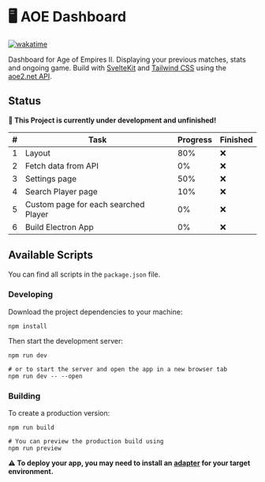 # :desktop_computer: AOE Dashboard

[![wakatime](https://wakatime.com/badge/user/b1ad2fef-c724-4810-bfdb-2707dd8ae64d/project/e9c04bd6-bdee-4404-b185-b5815a60d172.svg)](https://wakatime.com/badge/user/b1ad2fef-c724-4810-bfdb-2707dd8ae64d/project/e9c04bd6-bdee-4404-b185-b5815a60d172)

Dashboard for Age of Empires II. Displaying your previous matches, stats and ongoing game. Build with [SvelteKit](https://kit.svelte.dev/) and [Tailwind CSS](https://tailwindcss.com/) using the [aoe2.net API](https://aoe2.net/#api).

## Status

**:construction: This Project is currently under development and unfinished!**

| #   | Task                                 | Progress | Finished |
| --- | ------------------------------------ | -------- | -------- |
| 1   | Layout                               | 80%      | :x:      |
| 2   | Fetch data from API                  | 0%       | :x:      |
| 3   | Settings page                        | 50%      | :x:      |
| 4   | Search Player page                   | 10%      | :x:      |
| 5   | Custom page for each searched Player | 0%       | :x:      |
| 6   | Build Electron App                   | 0%       | :x:      |

## Available Scripts

You can find all scripts in the `package.json` file.

### Developing

Download the project dependencies to your machine:

```
npm install
```

Then start the development server:

```
npm run dev

# or to start the server and open the app in a new browser tab
npm run dev -- --open
```

### Building

To create a production version:

```
npm run build

# You can preview the production build using
npm run preview
```

**:warning: To deploy your app, you may need to install an [adapter](https://kit.svelte.dev/docs#adapters) for your target environment.**
